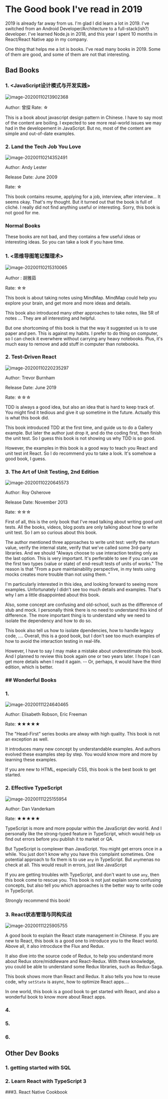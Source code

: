 # The Good book I've read in 2019
2019 is already far away from us. I'm glad I did learn a lot in 2019. I've switched from an Android Developer/Architecture to a full-stack(ish?) developer. I've learned Node.js in 2018, and this year I spent 10 months in React/React Native app in my company. 

One thing that helps me a lot is books. I've read many books in 2019. Some of them are good, and some of them are not that interesting. 

## Bad Books

### 1. <JavaScript设计模式与开发实践>

![image-20200110213902368](./_image/2020-01-10-01.png)

Author: 曾探
Rate: ☆

This is a book about javascript design pattern in Chinese. I have to say most of the content are boiling. I expected to see more real-world issues we may had in the developement in JavaScript. But no, most of the content are simple and out-of-date examples. 




### 2.  Land the Tech Job You Love

![image-20200110214352491](_image/image-20200110214352491.png)



Author: Andy Lester

Release Date: June 2009

Rate: ☆



This book contains resume, applying for a job, interview, after interview... It seems okay. That's my thought. But it turned out that the book is full of cliché. I really did not find anything useful or interesting. Sorry, this book is not good for me.





### Normal Books

These books are not bad, and they contains a few useful ideas or interesting ideas. So you can take a look  if you have time.



### 1.  <思维导图笔记整理术>

![image-20200110215310065](../imgs/image-20200110215310065.png)

Author : 胡雅茹

Rate: ☆☆



This book is about taking notes using MindMap. MindMap could help you explore your brain, and get more and more ideas and details. 



This book also introduced many other approaches to take notes, like 5R of notes ... They are all interesting and helpful.



But one shortcoming of this book is that the way it suggested us is to use paper and pen. This is against my habits. I prefer to do thing on computer, so I can check it everwhere without carrying any heavy notebooks. Plus, it's much easy to remove and add stuff in computer than notebooks.









### 2. Test-Driven React

![image-20200110220235297](../imgs/image-20200110220235297.png)

Author: Trevor Burnham

Release Date: June 2019

Rate: ☆☆☆



TDD is always a good idea, but also an idea that is hard to keep track of. You might find it tedious and give it up sometime in the future. Actually this is what this book did. 



This book introduced TDD at the first time, and guide us to do a Gallery example. But later the author just drop it, and do the coding first, then finish the unit test. So I guess this book is not showing us why TDD is so good. 



However, the examples in this book is a good way to teach you React and unit test int React. So I do recommend you to take a look. It's somehow a good book, I guess.





### 3. The Art of Unit Testing, 2nd Edition

![image-20200110220645573](../imgs/image-20200110220645573.png)



Author: Roy Osherove 

Release Date: November 2013

Rate: ☆☆☆



First of all, this is the only book that I've read talking about writing good unit tests. All the books, videos, blog posts are only talking about how to write unit test. So I am so curious about this book.



The author mentioned three approaches to write unit test: verify the return value, verify the internal state, verify that we've called some 3rd-party libraries.  And we should "Always choose to use interaction testing only as the last option. This is very important. It's perferable to see if you can use the first two types (value or state) of end-result tests of units of works." The reason is that "From a pure maintainability perspective, in my tests using mocks creates more trouble than not using them. "



I'm particularly interested in this idea, and looking forward to seeing more examples. Unfortunately I didn't see too much details and examples. That's why I am a little disappointed about this book. 



Also, some concept are confusing and old-school, such as the difference of stub and mock. I personally think there is no need to understand this kind of difference. The more important thing is to understand why we need to isolate the dependency and how to do so. 



This book also tell us how to isolate dpendencies, how to handle legacy code, .... Overall, this is a good book, but I don't see too much examples of how to avoid the interaction testing in real-life.



However, I have to say I may make a mistake about underestimate this book. And I planned to review this book again one or two years later. I hope I can get more details when I read it again. -- Or, perhaps, it would have the third edition, which is better.



### ## Wonderful Books

### 1.  

![image-20200111224640465](../imgs/image-20200111224640465.png)

Author: Elisabeth Robson, Eric Freeman

Rate: ★★★★★



The "Head-First" series books are alway with high quality. This book is not an exception as well.



It introduces many new concept by understandable examples. And authors evolved these examples step by step. You would know more and more by learning these examples. 



If you are new to HTML, especially CSS, this book is the best book to get started.

### 2. Effective TypeScript

![image-20200111225155954](../imgs/image-20200111225155954.png)

Author: Dan Vanderkam

Rate: ★★★★★



TypeScript is more and more popular within the JavaScript dev world. And I personally like the strong-typed feature in TypeScript, which would help us find out errors before you publish it to market or QA. 



But TypeScript is complexer than JavaScript. You might get errors once in a while. You just don't know why you have this complaint sometimes. One potential approach to fix them is to use `any` in TypeScript. But `any`menas no check at all. This would result in errors, just like JavaScript





If you are getting troubles with TypeScript, and don't want to use `any`,  then this book come to rescue you. This book is not just explain some confusing concepts, but also tell you which approaches is the better way to write code in TypeScript.



Strongly recommend this book!



### 3. React状态管理与同构实战

![image-20200111225905755](../imgs/image-20200111225905755.png)



A good book to explain the React state management in Chinese. If you are new to React, this book is a good one to introduce you to the React world. Above all, it also introcduce the Flux and Redux. 



It also dive into the source code of Redux, to help you understand more about Redux store/middleware and React-Redux. With these knowledge, you could be able to understand some Redux libraries, such as Redux-Saga.



This book shows more than React and Redux. It also tells you how to reuse code, why `setState` is async, how to optimize React apps....

 

In one world, this book is a good book to get started with React, and also a wonderful book to know more about React apps.



### 4.



### 5.



### 6.



## Other Dev Books

### 1. getting started with SQL



### 2.  Learn React with TypeScript 3



###3. React Native Cookbook














